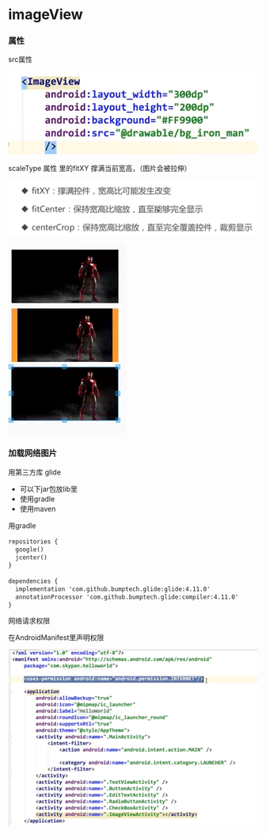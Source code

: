 # imageView

### 属性

src属性

![](.gitbook/assets/image%20%2828%29.png)

scaleType 属性 里的fitXY 撑满当前宽高，（图片会被拉伸）

![](.gitbook/assets/image%20%2825%29.png)

![](.gitbook/assets/image%20%2827%29.png)

### 加载网络图片

用第三方库 glide

* 可以下jar包放lib里
* 使用gradle
* 使用maven

用gradle

```text
repositories {
  google()
  jcenter()
}

dependencies {
  implementation 'com.github.bumptech.glide:glide:4.11.0'
  annotationProcessor 'com.github.bumptech.glide:compiler:4.11.0'
}
```

网络请求权限

在AndroidManifest里声明权限

![](.gitbook/assets/image%20%2833%29.png)

